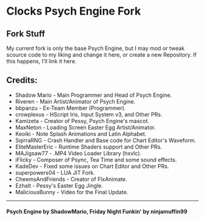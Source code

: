 # Clocks Psych Engine Fork

## Fork Stuff
My current fork is only the base Psych Engine, but I may mod or tweak scource code to my liking and change it here, or create a new Repository.
If this happens, I'll link it here.

## Credits:
* Shadow Mario - Main Programmer and Head of Psych Engine.
* Riveren - Main Artist/Animator of Psych Engine.
* bbpanzu - Ex-Team Member (Programmer).
* crowplexus - HScript Iris, Input System v3, and Other PRs.
* Kamizeta - Creator of Pessy, Psych Engine's mascot.
* MaxNeton - Loading Screen Easter Egg Artist/Animator.
* Keoiki - Note Splash Animations and Latin Alphabet.
* SqirraRNG - Crash Handler and Base code for Chart Editor's Waveform.
* EliteMasterEric - Runtime Shaders support and Other PRs.
* MAJigsaw77 - .MP4 Video Loader Library (hxvlc).
* iFlicky - Composer of Psync, Tea Time and some sound effects.
* KadeDev - Fixed some issues on Chart Editor and Other PRs.
* superpowers04 - LUA JIT Fork.
* CheemsAndFriends - Creator of FlxAnimate.
* Ezhalt - Pessy's Easter Egg Jingle.
* MaliciousBunny - Video for the Final Update.

***

#### Psych Engine by ShadowMario, Friday Night Funkin' by ninjamuffin99
